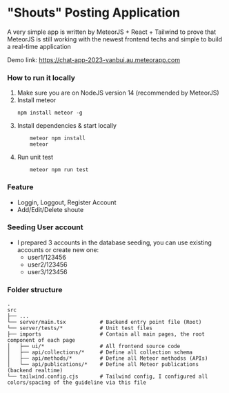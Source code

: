 # "Shouts" Posting Application

A very simple app is written by MeteorJS + React + Tailwind to prove that MeteorJS is still working with the newest frontend techs and simple to build a real-time application

Demo link: https://chat-app-2023-vanbui.au.meteorapp.com

### How to run it locally

1. Make sure you are on NodeJS version 14 (recommended by MeteorJS)
2. Install meteor
    ```
    npm install meteor -g
    ```
3. Install dependencies & start locally
    ```
        meteor npm install
        meteor
    ```
4. Run unit test
    ```
        meteor npm run test
    ```
### Feature
- Loggin, Loggout, Register Account
- Add/Edit/Delete shoute

### Seeding User account
- I prepared 3 accounts in the database seeding, you can use existing accounts or create new one:
    - user1/123456
    - user2/123456
    - user3/123456

### Folder structure
    .
    src
    ├── ...
    └── server/main.tsx           # Backend entry point file (Root)
    └── server/tests/*            # Unit test files
    ├── imports                   # Contain all main pages, the root component of each page
    │   ├── ui/*                  # All frontend source code
    │   ├── api/collections/*     # Define all collection schema
    │   ├── api/methods/*         # Define all Meteor methodss (APIs)
    │   └── api/publications/*    # Define all Meteor publications (backend realtime)
    └── tailwind.config.cjs       # Tailwind config, I configured all colors/spacing of the guideline via this file
    

